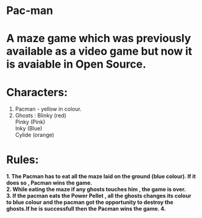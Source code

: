# Pac-man


# A maze game which was previously available as a video game but now it is avaiable in Open Source.

# Characters:
1. Pacman - yellow in colour.
2. Ghosts : Blinky (red) <br>
            Pinky (Pink) <br>
            Inky (Blue)  <br>
            Cylide (orange) 

# Rules:
<b> 1. The Pacman has to eat all the maze laid on the ground (blue colour). If it does so , Pacman wins the game. <br>
2. While eating the maze if any ghosts touches him , the game is over. <br> 
3. If the pacman eats the Power Pellet , all the ghosts changes its colour to blue colour and the pacman got the opportunity to destroy the ghosts.If he is successfull then the Pacman wins the game.
4. 
